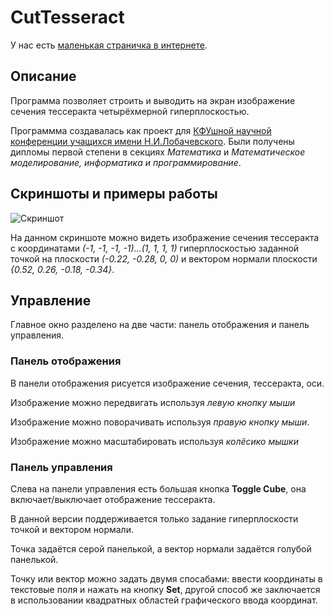 # CutTesseract


У нас есть [маленькая страничка в интернете](http://imustafin.github.io/CutTesseract/).

## Описание 

Программа позволяет строить и выводить на экран 
изображение сечения тессеракта четырёхмерной гиперплоскостью.

Программма создавалась как проект для [КФУшной научной конференции учащихся имени Н.И.Лобачевского](http://kpfu.ru/edu/dovuzovskoe-obrazovanie-v-kfu/centr-dovuzovskogo-obrazovaniya/povolzhskaya-nauchnaya-konferenciya-uchaschihsya). Были получены дипломы первой степени в секциях *Математика*  и *Математическое моделирование, информатика и программирование*.

## Скриншоты и примеры работы
 
![Скриншот](https://raw.githubusercontent.com/imustafin/CutTesseract/gh-pages/images/post3.png "screenshot 1")


На данном скриншоте можно видеть изображение сечения тессеракта
с координатами *(-1, -1, -1, -1)...(1, 1, 1, 1)* 
гиперплоскостью заданной
точкой на плоскости *(-0.22, -0.28, 0, 0)* и
вектором нормали плоскости *{0.52, 0.26, -0.18, -0.34}*.


## Управление

Главное окно разделено на две части: панель отображения и панель управления.

### Панель отображения

В панели отображения рисуется изображение сечения, тессеракта, оси.

Изображение можно передвигать используя *левую кнопку мыши*

Изображение можно поворачивать используя *правую кнопку мыши*.

Изображение можно масштабировать используя *колёсико мышки*

### Панель управления

Слева на панели управления есть большая кнопка **Toggle Cube**, она включает/выключает
отображение тессеракта.

В данной версии поддерживается только задание гиперплоскости точкой и вектором нормали.

Точка задаётся серой панелькой, а вектор нормали задаётся голубой панелькой.

Точку или вектор можно задать двумя спосабами: ввести координаты в текстовые поля и нажать на кнопку **Set**, другой способ же заключается в использовании
квадратных областей графического ввода координат.
